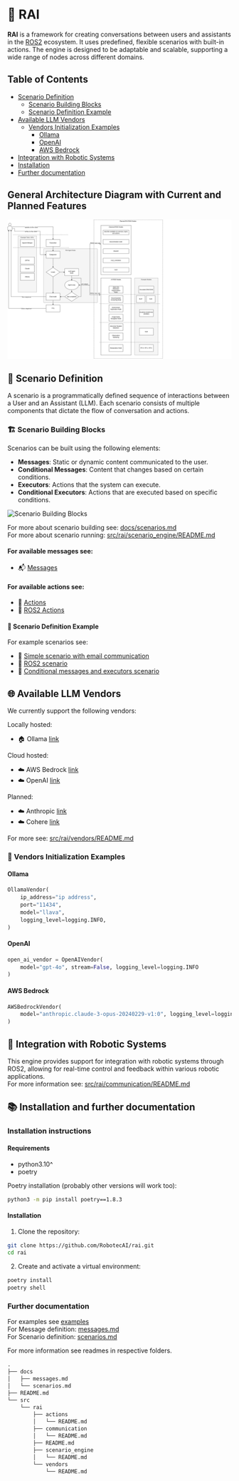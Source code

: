 # 🤖 RAI

**RAI** is a framework for creating conversations between users and assistants in the [ROS2](https://ros.org/) ecosystem. It uses predefined, flexible scenarios with built-in actions. The engine is designed to be adaptable and scalable, supporting a wide range of nodes across different domains.

## Table of Contents

- [Scenario Definition](#-scenario-definition)
  - [Scenario Building Blocks](#-scenario-building-blocks)
  - [Scenario Definition Example](#-scenario-definition-example)
- [Available LLM Vendors](#-available-llm-vendors)
  - [Vendors Initialization Examples](#-vendors-initialization-examples)
    - [Ollama](#ollama)
    - [OpenAI](#openai)
    - [AWS Bedrock](#aws-bedrock)
- [Integration with Robotic Systems](#-integration-with-robotic-systems)
- [Installation](#installation-instructions)
- [Further documentation](#further-documentation)

## General Architecture Diagram with Current and Planned Features

![rai_arch](docs/imgs/rai_arch.png)

## 🧩 Scenario Definition

A scenario is a programmatically defined sequence of interactions between a User and an Assistant (LLM). Each scenario consists of multiple components that dictate the flow of conversation and actions.

### 🏗️ Scenario Building Blocks

Scenarios can be built using the following elements:

- **Messages**: Static or dynamic content communicated to the user.
- **Conditional Messages**: Content that changes based on certain conditions.
- **Executors**: Actions that the system can execute.
- **Conditional Executors**: Actions that are executed based on specific conditions.

![Scenario Building Blocks](./docs/imgs/scenario_building_blocks.png)

For more about scenario building see: [docs/scenarios.md](docs/scenarios.md)\
For more about scenario running: [src/rai/scenario_engine/README.md](src/rai/scenario_engine/README.md)

#### For available messages see:

- 📬 [Messages](./src/rai/message.py)

#### For available actions see:

- 🔨 [Actions](./src/rai/actions/actions.py)
- 🤖 [ROS2 Actions](./src/rai/actions/ros_actions.py)

#### 📝 Scenario Definition Example

For example scenarios see:

- 📘 [Simple scenario with email communication](./examples/demo_example.py)
- 🤖 [ROS2 scenario](./examples/agri_ros_example.py)
- 🔄 [Conditional messages and executors scenario](./examples/agri_example.py)

## 🌐 Available LLM Vendors

We currently support the following vendors:

Locally hosted:

- 🏠 Ollama [link](https://ollama.com/)

Cloud hosted:

- ☁️ AWS Bedrock [link](https://aws.amazon.com/bedrock/)
- ☁️ OpenAI [link](https://platform.openai.com/)

Planned:

- ☁️ Anthropic [link](https://www.anthropic.com/api)
- ☁️ Cohere [link](https://cohere.com/)

For more see: [src/rai/vendors/README.md](src/rai/vendors/README.md)

### 🚀 Vendors Initialization Examples

#### Ollama

```python
OllamaVendor(
    ip_address="ip address",
    port="11434",
    model="llava",
    logging_level=logging.INFO,
)
```

#### OpenAI

```python
open_ai_vendor = OpenAIVendor(
    model="gpt-4o", stream=False, logging_level=logging.INFO
)
```

#### AWS Bedrock

```python
AWSBedrockVendor(
    model="anthropic.claude-3-opus-20240229-v1:0", logging_level=logging.INFO
)
```

## 🔗 Integration with Robotic Systems

This engine provides support for integration with robotic systems through ROS2, allowing for real-time control and feedback within various robotic applications.\
For more information see: [src/rai/communication/README.md](src/rai/communication/README.md)

## 📚 Installation and further documentation

### Installation instructions

#### Requirements

- python3.10^
- poetry

Poetry installation (probably other versions will work too):

```bash
python3 -m pip install poetry==1.8.3
```

#### Installation

1. Clone the repository:

```sh
git clone https://github.com/RobotecAI/rai.git
cd rai
```

2. Create and activate a virtual environment:

```sh
poetry install
poetry shell
```

### Further documentation

For examples see [examples](examples/)\
For Message definition: [messages.md](docs/messages.md)\
For Scenario definition: [scenarios.md](docs/scenarios.md)

For more information see readmes in respective folders.

```
.
├── docs
│   ├── messages.md
│   └── scenarios.md
├── README.md
└── src
    └── rai
        ├── actions
        │   └── README.md
        ├── communication
        │   └── README.md
        ├── README.md
        ├── scenario_engine
        │   └── README.md
        └── vendors
            └── README.md
```
